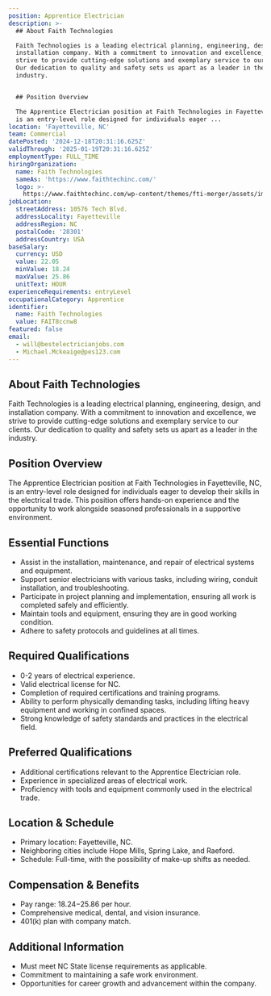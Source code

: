 ```yaml
---
position: Apprentice Electrician
description: >-
  ## About Faith Technologies

  Faith Technologies is a leading electrical planning, engineering, design, and
  installation company. With a commitment to innovation and excellence, we
  strive to provide cutting-edge solutions and exemplary service to our clients.
  Our dedication to quality and safety sets us apart as a leader in the
  industry.


  ## Position Overview

  The Apprentice Electrician position at Faith Technologies in Fayetteville, NC,
  is an entry-level role designed for individuals eager ...
location: 'Fayetteville, NC'
team: Commercial
datePosted: '2024-12-18T20:31:16.625Z'
validThrough: '2025-01-19T20:31:16.625Z'
employmentType: FULL_TIME
hiringOrganization:
  name: Faith Technologies
  sameAs: 'https://www.faithtechinc.com/'
  logo: >-
    https://www.faithtechinc.com/wp-content/themes/fti-merger/assets/images/logos/logo-fti.svg
jobLocation:
  streetAddress: 10576 Tech Blvd.
  addressLocality: Fayetteville
  addressRegion: NC
  postalCode: '28301'
  addressCountry: USA
baseSalary:
  currency: USD
  value: 22.05
  minValue: 18.24
  maxValue: 25.86
  unitText: HOUR
experienceRequirements: entryLevel
occupationalCategory: Apprentice
identifier:
  name: Faith Technologies
  value: FAIT8ccnw8
featured: false
email:
  - will@bestelectricianjobs.com
  - Michael.Mckeaige@pes123.com
---
```




## About Faith Technologies
Faith Technologies is a leading electrical planning, engineering, design, and installation company. With a commitment to innovation and excellence, we strive to provide cutting-edge solutions and exemplary service to our clients. Our dedication to quality and safety sets us apart as a leader in the industry.

## Position Overview
The Apprentice Electrician position at Faith Technologies in Fayetteville, NC, is an entry-level role designed for individuals eager to develop their skills in the electrical trade. This position offers hands-on experience and the opportunity to work alongside seasoned professionals in a supportive environment.

## Essential Functions
- Assist in the installation, maintenance, and repair of electrical systems and equipment.
- Support senior electricians with various tasks, including wiring, conduit installation, and troubleshooting.
- Participate in project planning and implementation, ensuring all work is completed safely and efficiently.
- Maintain tools and equipment, ensuring they are in good working condition.
- Adhere to safety protocols and guidelines at all times.

## Required Qualifications
- 0-2 years of electrical experience.
- Valid electrical license for NC.
- Completion of required certifications and training programs.
- Ability to perform physically demanding tasks, including lifting heavy equipment and working in confined spaces.
- Strong knowledge of safety standards and practices in the electrical field.

## Preferred Qualifications
- Additional certifications relevant to the Apprentice Electrician role.
- Experience in specialized areas of electrical work.
- Proficiency with tools and equipment commonly used in the electrical trade.

## Location & Schedule
- Primary location: Fayetteville, NC.
- Neighboring cities include Hope Mills, Spring Lake, and Raeford.
- Schedule: Full-time, with the possibility of make-up shifts as needed.

## Compensation & Benefits
- Pay range: $18.24-$25.86 per hour.
- Comprehensive medical, dental, and vision insurance.
- 401(k) plan with company match.

## Additional Information
- Must meet NC State license requirements as applicable.
- Commitment to maintaining a safe work environment.
- Opportunities for career growth and advancement within the company.
